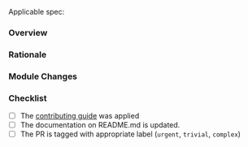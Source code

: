 Applicable spec: <link>

### Overview

<!-- A high level overview of the change -->

### Rationale

<!-- The reason the change is needed -->

### Module Changes

<!-- Any high level changes to modules -->

### Checklist

- [ ] The [contributing guide](https://github.com/canonical/is-charms-contributing-guide) was applied
- [ ] The documentation on README.md is updated.
- [ ] The PR is tagged with appropriate label (`urgent`, `trivial`, `complex`)

<!-- Explanation for any unchecked items above -->
